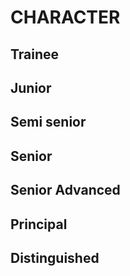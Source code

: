 # CHARACTER

## Trainee

## Junior

## Semi senior

## Senior

## Senior Advanced

## Principal

## Distinguished